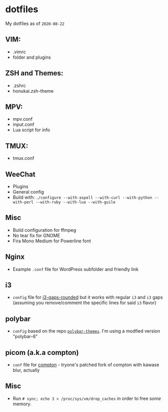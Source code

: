 # dotfiles

My dotfiles as of `2020-08-22`

## VIM:
- .vimrc
- folder and plugins

## ZSH and Themes:
- .zshrc
- honukai.zsh-theme

## MPV:
- mpv.conf
- input.conf
- Lua script for info

## TMUX:
- tmux.conf

## WeeChat
- Plugins
- General config
- Build with: `./configure --with-aspell --with-curl --with-python --with-perl --with-ruby --with-lua --with-guile`

## Misc
- Build configuration for ffmpeg
- No tear fix for GNOME
- Fira Mono Medium for Powerline font

## Nginx
- Example `.conf` file for WordPress subfolder and friendly link

## i3
- `config` file for [i3-gaps-rounded](https://github.com/resloved/i3) but it works with regular `i3` and `i3` gaps (assuming you remove/comment the specific lines for said `i3` flavor)

## polybar
- `config` based on the repo [`polybar-themes`](https://github.com/adi1090x/polybar-themes). I'm using a modfied version "polybar-6"

## picom (a.k.a compton)
- `conf` file for [compton](https://aur.archlinux.org/packages/compton-tryone-git/) - tryone's patched fork of compton with kawase blur, actually 

## Misc
- Run `# sync; echo 3 > /proc/sys/vm/drop_caches` in order to free _some_ memory.
